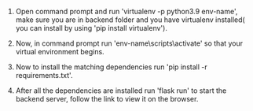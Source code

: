 1. Open command prompt and run 'virtualenv -p python3.9 env-name', make sure you are in backend folder and you have virtualenv installed( you can install by using 'pip install virtualenv').

2. Now, in command prompt run 'env-name\scripts\activate' so that your virtual environment begins.

3. Now to install the matching dependencies run 'pip install -r requirements.txt'.

4. After all the dependencies are installed run 'flask run' to start the backend server, follow the link to view it on the browser.
